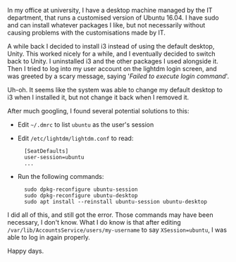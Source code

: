 In my office at university, I have a desktop machine managed by the IT department, that runs a customised version of Ubuntu 16.04. I have sudo and can install whatever packages I like, but not necessarily without causing problems with the customisations made by IT.

A while back I decided to install i3 instead of using the default desktop, Unity. This worked nicely for a while, and I eventually decided to switch back to Unity. I uninstalled i3 and the other packages I used alongside it. Then I tried to log into my user account on the lightdm login screen, and was greeted by a scary message, saying '_Failed to execute login command_'.

Uh-oh. It seems like the system was able to change my default desktop to i3 when I installed it, but not change it back when I removed it.

After much googling, I found several potential solutions to this:

- Edit `~/.dmrc` to list `ubuntu` as the user's session
- Edit `/etc/lightdm/lightdm.conf` to read:

        [SeatDefaults]
        user-session=ubuntu
        ...

- Run the following commands:

        sudo dpkg-reconfigure ubuntu-session
        sudo dpkg-reconfigure ubuntu-desktop
        sudo apt install --reinstall ubuntu-session ubuntu-desktop

I did all of this, and still got the error. Those commands may have been necessary, I don't know. What I do know is that after editing `/var/lib/AccountsService/users/my-username` to say `XSession=ubuntu`, I was able to log in again properly.

Happy days.
